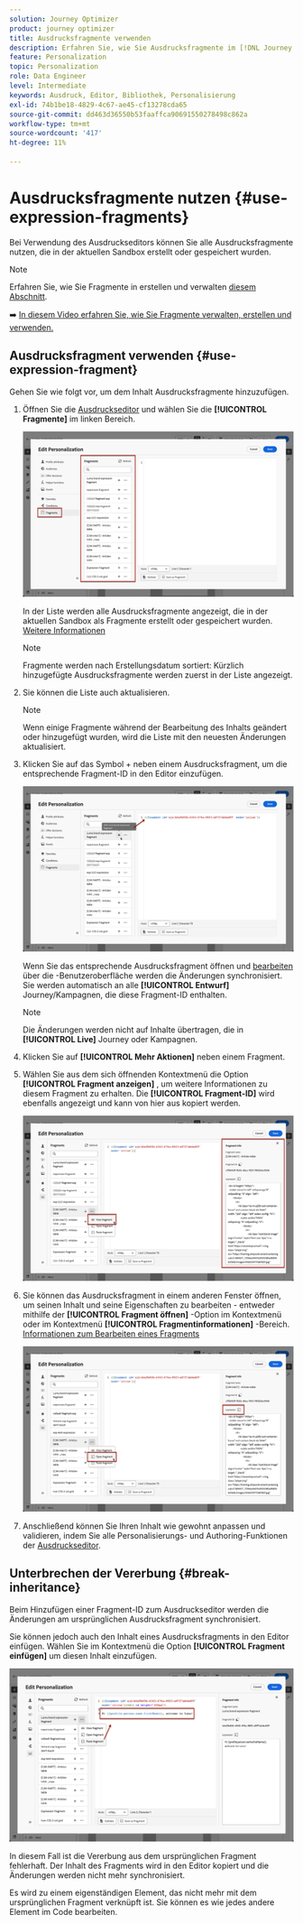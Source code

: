 ```yaml
---
solution: Journey Optimizer
product: journey optimizer
title: Ausdrucksfragmente verwenden
description: Erfahren Sie, wie Sie Ausdrucksfragmente im [!DNL Journey Optimizer] Ausdruckseditor.
feature: Personalization
topic: Personalization
role: Data Engineer
level: Intermediate
keywords: Ausdruck, Editor, Bibliothek, Personalisierung
exl-id: 74b1be18-4829-4c67-ae45-cf13278cda65
source-git-commit: dd463d36550b53faaffca90691550278498c862a
workflow-type: tm+mt
source-wordcount: '417'
ht-degree: 11%

---
```


# Ausdrucksfragmente nutzen {#use-expression-fragments}

Bei Verwendung des Ausdruckseditors können Sie alle Ausdrucksfragmente nutzen, die in der aktuellen Sandbox erstellt oder gespeichert wurden.

>[!NOTE]
>
>Erfahren Sie, wie Sie Fragmente in erstellen und verwalten [diesem Abschnitt](../content-management/fragments.md).

➡️ [In diesem Video erfahren Sie, wie Sie Fragmente verwalten, erstellen und verwenden.](../content-management/fragments.md#video-fragments)

## Ausdrucksfragment verwenden {#use-expression-fragment}

Gehen Sie wie folgt vor, um dem Inhalt Ausdrucksfragmente hinzuzufügen.

1. Öffnen Sie die [Ausdruckseditor](personalization-build-expressions.md) und wählen Sie die **[!UICONTROL Fragmente]** im linken Bereich.

   ![](assets/expression-fragments-pane.png)

   In der Liste werden alle Ausdrucksfragmente angezeigt, die in der aktuellen Sandbox als Fragmente erstellt oder gespeichert wurden. [Weitere Informationen](../content-management/fragments.md#create-expression-fragment)

   >[!NOTE]
   >
   >Fragmente werden nach Erstellungsdatum sortiert: Kürzlich hinzugefügte Ausdrucksfragmente werden zuerst in der Liste angezeigt.

1. Sie können die Liste auch aktualisieren.

   >[!NOTE]
   >
   >Wenn einige Fragmente während der Bearbeitung des Inhalts geändert oder hinzugefügt wurden, wird die Liste mit den neuesten Änderungen aktualisiert.

1. Klicken Sie auf das Symbol + neben einem Ausdrucksfragment, um die entsprechende Fragment-ID in den Editor einzufügen.

   ![](assets/expression-fragment-add.png)

   Wenn Sie das entsprechende Ausdrucksfragment öffnen und [bearbeiten](../content-management/fragments.md#edit-fragments) über die -Benutzeroberfläche werden die Änderungen synchronisiert. Sie werden automatisch an alle **[!UICONTROL Entwurf]** Journey/Kampagnen, die diese Fragment-ID enthalten.

   >[!NOTE]
   >
   >Die Änderungen werden nicht auf Inhalte übertragen, die in **[!UICONTROL Live]** Journey oder Kampagnen.

1. Klicken Sie auf **[!UICONTROL Mehr Aktionen]** neben einem Fragment.

1. Wählen Sie aus dem sich öffnenden Kontextmenü die Option **[!UICONTROL Fragment anzeigen]** , um weitere Informationen zu diesem Fragment zu erhalten. Die **[!UICONTROL Fragment-ID]** wird ebenfalls angezeigt und kann von hier aus kopiert werden.

   ![](assets/expression-fragment-view.png)

1. Sie können das Ausdrucksfragment in einem anderen Fenster öffnen, um seinen Inhalt und seine Eigenschaften zu bearbeiten - entweder mithilfe der **[!UICONTROL Fragment öffnen]** -Option im Kontextmenü oder im Kontextmenü **[!UICONTROL Fragmentinformationen]** -Bereich. [Informationen zum Bearbeiten eines Fragments](../content-management/fragments.md#edit-fragments)

   ![](assets/expression-fragment-open.png)

1. Anschließend können Sie Ihren Inhalt wie gewohnt anpassen und validieren, indem Sie alle Personalisierungs- und Authoring-Funktionen der [Ausdruckseditor](personalization-build-expressions.md).

## Unterbrechen der Vererbung {#break-inheritance}

Beim Hinzufügen einer Fragment-ID zum Ausdruckseditor werden die Änderungen am ursprünglichen Ausdrucksfragment synchronisiert.

Sie können jedoch auch den Inhalt eines Ausdrucksfragments in den Editor einfügen. Wählen Sie im Kontextmenü die Option **[!UICONTROL Fragment einfügen]** um diesen Inhalt einzufügen.

![](assets/expression-fragment-paste.png)

In diesem Fall ist die Vererbung aus dem ursprünglichen Fragment fehlerhaft. Der Inhalt des Fragments wird in den Editor kopiert und die Änderungen werden nicht mehr synchronisiert.

Es wird zu einem eigenständigen Element, das nicht mehr mit dem ursprünglichen Fragment verknüpft ist. Sie können es wie jedes andere Element im Code bearbeiten.

<!--
TO REPLACE WITH UPDATED VIDEO ON EXPRESSION FRAGMENTS
## How-to video{#video}

Learn how to use saved personalization library items in a message and how to create and manage personalization library items.

>[!VIDEO](https://video.tv.adobe.com/v/340941?quality=12)
-->

